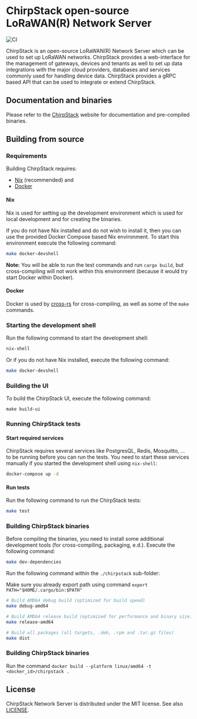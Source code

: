 # ChirpStack open-source LoRaWAN(R) Network Server

![CI](https://github.com/chirpstack/chirpstack/actions/workflows/main.yml/badge.svg?branch=master)

ChirpStack is an open-source LoRaWAN(R) Network Server which can be used to set
up LoRaWAN networks. ChirpStack provides a web-interface for the management of
gateways, devices and tenants as well to set up data integrations with the major
cloud providers, databases and services commonly used for handling device data.
ChirpStack provides a gRPC based API that can be used to integrate or extend
ChirpStack.

## Documentation and binaries

Please refer to the [ChirpStack](https://www.chirpstack.io/) website for
documentation and pre-compiled binaries.

## Building from source

### Requirements

Building ChirpStack requires:

* [Nix](https://nixos.org/download.html) (recommended) and
* [Docker](https://www.docker.com/)

#### Nix

Nix is used for setting up the development environment which is used for local
development and for creating the binaries.

If you do not have Nix installed and do not wish to install it, then you can
use the provided Docker Compose based Nix environment. To start this environment
execute the following command:

```bash
make docker-devshell
```

**Note:** You will be able to run the test commands and run `cargo build`, but
cross-compiling will not work within this environment (because it would try start
Docker within Docker).

#### Docker

Docker is used by [cross-rs](https://github.com/cross-rs/cross) for cross-compiling,
 as well as some of the `make` commands.

### Starting the development shell

Run the following command to start the development shell:

```bash
nix-shell
```

Or if you do not have Nix installed, execute the following command:

```bash
make docker-devshell
```

### Building the UI

To build the ChirpStack UI, execute the following command:

```
make build-ui
```

### Running ChirpStack tests

#### Start required services

ChirpStack requires several services like PostgresQL, Redis, Mosquitto, ...
to be running before you can run the tests. You need to start these services
manually if you started the development shell using `nix-shell`:

```bash
docker-compose up -d
```

#### Run tests

Run the following command to run the ChirpStack tests:

```bash
make test
```

### Building ChirpStack binaries

Before compiling the binaries, you need to install some additional development
tools (for cross-compiling, packaging, e.d.). Execute the following command:

```bash
make dev-dependencies
```

Run the following command within the `./chirpstack` sub-folder:

Make sure you already export path using command `export PATH="$HOME/.cargo/bin:$PATH"`

```bash
# Build AMD64 debug build (optimized for build speed)
make debug-amd64

# Build AMD64 release build (optimized for performance and binary size)
make release-amd64

# Build all packages (all targets, .deb, .rpm and .tar.gz files)
make dist
```

### Building ChirpStack binaries

Run the command `docker build --platform linux/amd64 -t <docker_id>/chirpstack .`

## License

ChirpStack Network Server is distributed under the MIT license. See also
[LICENSE](https://github.com/brocaar/chirpstack/blob/master/LICENSE).
